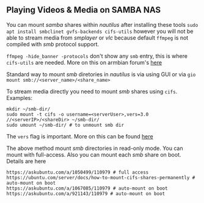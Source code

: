 ## Playing Videos & Media on SAMBA NAS

You can mount _samba_ shares within _nautilus_ after installing these tools `sudo apt install smbclinet gvfs-backends cifs-utils` however you will not be able to stream media from _smplayer_ or _vlc_ because default `ffmpeg` is not compiled with _smb_ protocol support.

`ffmpeg -hide_banner -protocols` don't show any `smb` entry, this is where `cifs-utils` are needed. More on this on armbian forum's [here](https://forum.armbian.com/topic/29719-media-players-not-playing-files-over-smb-is-ffmpeg-compiled-without-networking-support/?do=findComment&comment=170553)

Standard way to mount _smb_ diretories in _nautilus_ is via using GUI or via `gio mount smb://<server_name>/<share_name>`

To stream media directly you need to mount _smb_ shares using `cifs`. Examples:

```
mkdir ~/smb-dir/
sudo mount -t cifs -o username=<serverUser>,vers=3.0 //<serverIP>/<shareDir> ~/smb-dir/
sudo umount ~/smb-dir/ # to unmount smb dir
```

The `vers` flag is important. More on this can be found [here](https://askubuntu.com/a/1070656/110979)

The above method mount _smb_ directories in read-only mode. You can mount with full-access. Also you can mount each _smb_ share on boot. Details are here
```
https://askubuntu.com/a/1050499/110979 # full access
https://ubuntu.com/server/docs/how-to-mount-cifs-shares-permanently # auto-mount on boot
https://askubuntu.com/a/1067085/110979 # auto-mount on boot
https://askubuntu.com/a/921143/110979 # auto-mount on boot
```


